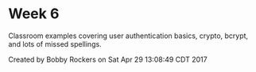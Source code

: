 Week 6
======

Classroom examples covering user authentication  basics, crypto, bcrypt, and lots of missed spellings.

Created by Bobby Rockers
on Sat Apr 29 13:08:49 CDT 2017
